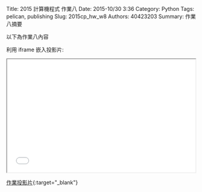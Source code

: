 Title: 2015 計算機程式 作業八
Date: 2015-10/30 3:36
Category: Python
Tags: pelican, publishing
Slug: 2015cp_hw_w8
Authors: 40423203
Summary: 作業八摘要

以下為作業八內容

利用 iframe 嵌入投影片:

<iframe src="40423203_cp_w8_p.html" width="500" height="300"></iframe>

[作業投影片](40423203_cp_w8_p.html){:target="_blank"}